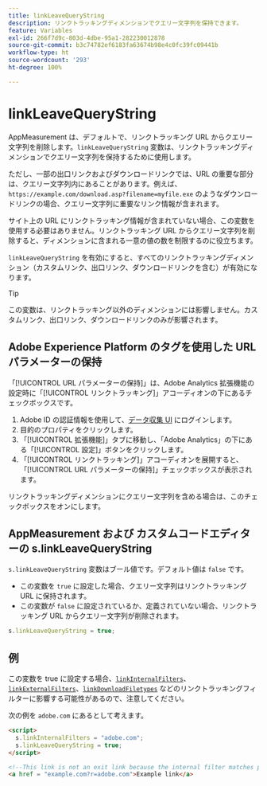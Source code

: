 ```yaml
---
title: linkLeaveQueryString
description: リンクトラッキングディメンションでクエリー文字列を保持できます。
feature: Variables
exl-id: 266f7d9c-803d-4dbe-95a1-282230012878
source-git-commit: b3c74782ef6183fa63674b98e4c0fc39fc09441b
workflow-type: ht
source-wordcount: '293'
ht-degree: 100%

---
```


# linkLeaveQueryString

AppMeasurement は、デフォルトで、リンクトラッキング URL からクエリー文字列を削除します。`linkLeaveQueryString` 変数は、リンクトラッキングディメンションでクエリー文字列を保持するために使用します。

ただし、一部の出口リンクおよびダウンロードリンクでは、URL の重要な部分は、クエリー文字列内にあることがあります。例えば、`https://example.com/download.asp?filename=myfile.exe` のようなダウンロードリンクの場合、クエリー文字列に重要なリンク情報が含まれます。

サイト上の URL にリンクトラッキング情報が含まれていない場合、この変数を使用する必要はありません。リンクトラッキング URL からクエリー文字列を削除すると、ディメンションに含まれる一意の値の数を制限するのに役立ちます。

`linkLeaveQueryString` を有効にすると、すべてのリンクトラッキングディメンション（カスタムリンク、出口リンク、ダウンロードリンクを含む）が有効になります。

>[!TIP]
>
> この変数は、リンクトラッキング以外のディメンションには影響しません。カスタムリンク、出口リンク、ダウンロードリンクのみが影響されます。

## Adobe Experience Platform のタグを使用した URL パラメーターの保持

「[!UICONTROL URL パラメーターの保持]」は、Adobe Analytics 拡張機能の設定時に「[!UICONTROL リンクトラッキング]」アコーディオンの下にあるチェックボックスです。

1. Adobe ID の認証情報を使用して、[データ収集 UI](https://experience.adobe.com/data-collection) にログインします。
2. 目的のプロパティをクリックします。
3. 「[!UICONTROL 拡張機能]」タブに移動し、「Adobe Analytics」の下にある「[!UICONTROL 設定]」ボタンをクリックします。
4. 「[!UICONTROL リンクトラッキング]」アコーディオンを展開すると、「[!UICONTROL URL パラメーターの保持]」チェックボックスが表示されます。

リンクトラッキングディメンションにクエリー文字列を含める場合は、このチェックボックスをオンにします。

## AppMeasurement および カスタムコードエディターの s.linkLeaveQueryString

`s.linkLeaveQueryString` 変数はブール値です。デフォルト値は `false` です。

* この変数を `true` に設定した場合、クエリー文字列はリンクトラッキング URL に保持されます。
* この変数が `false` に設定されているか、定義されていない場合、リンクトラッキング URL からクエリー文字列が削除されます。

```js
s.linkLeaveQueryString = true;
```

## 例

この変数を true に設定する場合、[`linkInternalFilters`](linkinternalfilters.md)、[`linkExternalFilters`](linkexternalfilters.md)、[`linkDownloadFiletypes`](linkdownloadfiletypes.md) などのリンクトラッキングフィルターに影響する可能性があるので、注意してください。

次の例を `adobe.com` にあるとして考えます。

```html
<script>
  s.linkInternalFilters = "adobe.com";
  s.linkLeaveQueryString = true;
</script>

<!--This link is not an exit link because the internal filter matches part of the query string -->
<a href = "example.com?r=adobe.com">Example link</a>
```

